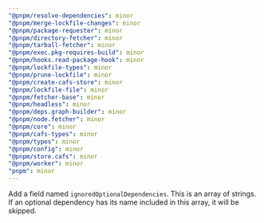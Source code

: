 ```yaml
---
"@pnpm/resolve-dependencies": minor
"@pnpm/merge-lockfile-changes": minor
"@pnpm/package-requester": minor
"@pnpm/directory-fetcher": minor
"@pnpm/tarball-fetcher": minor
"@pnpm/exec.pkg-requires-build": minor
"@pnpm/hooks.read-package-hook": minor
"@pnpm/lockfile-types": minor
"@pnpm/prune-lockfile": minor
"@pnpm/create-cafs-store": minor
"@pnpm/lockfile-file": minor
"@pnpm/fetcher-base": minor
"@pnpm/headless": minor
"@pnpm/deps.graph-builder": minor
"@pnpm/node.fetcher": minor
"@pnpm/core": minor
"@pnpm/cafs-types": minor
"@pnpm/types": minor
"@pnpm/config": minor
"@pnpm/store.cafs": minor
"@pnpm/worker": minor
"pnpm": minor
---
```


Add a field named `ignoredOptionalDependencies`. This is an array of strings. If an optional dependency has its name included in this array, it will be skipped.
